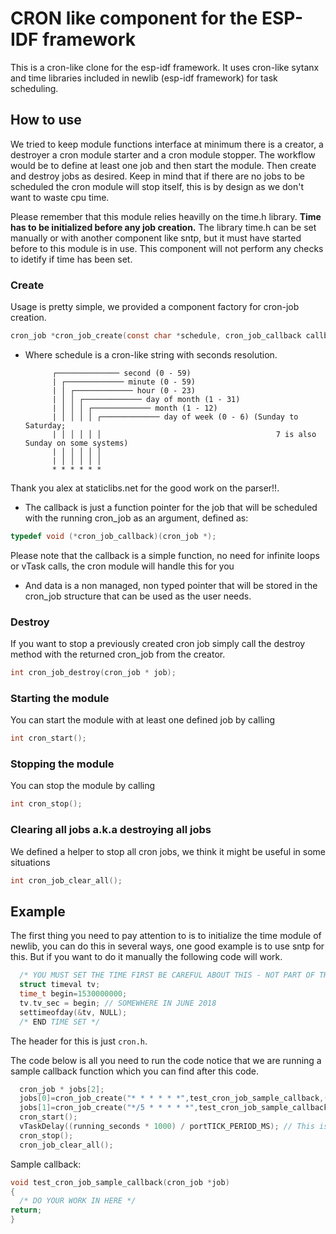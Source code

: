 # CRON like component for the ESP-IDF framework

This is a cron-like clone for the esp-idf framework. It uses cron-like sytanx and time libraries included in newlib (esp-idf framework) for task scheduling.

## How to use

We tried to keep module functions interface at minimum there is a creator, a destroyer a cron module starter and a cron module stopper. The workflow would be to define at least one job and then start the module. Then create and destroy jobs as desired. Keep in mind that if there are no jobs to be scheduled the cron module will stop itself, this is by design as we don't want to waste cpu time.

Please remember that this module relies heavilly on the time.h library. **Time has to be initialized before any job creation.** The library time.h can be set manually or with another component like sntp, but it must have started before to this module is in use. This component will not perform any checks to idetify if time has been set.

### Create

Usage is pretty simple, we provided a component factory for cron-job creation. 


```C
cron_job *cron_job_create(const char *schedule, cron_job_callback callback, void *data)
```

* Where schedule is a cron-like string with seconds resolution. 

            ┌────────────── second (0 - 59)  
            | ┌───────────── minute (0 - 59)
            | │ ┌───────────── hour (0 - 23)
            | │ │ ┌───────────── day of month (1 - 31)
            | │ │ │ ┌───────────── month (1 - 12)
            | │ │ │ │ ┌───────────── day of week (0 - 6) (Sunday to Saturday;
            | │ │ │ │ │                                       7 is also Sunday on some systems)
            | │ │ │ │ │
            | │ │ │ │ │
            * * * * * *  
            
Thank you alex at staticlibs.net for the good work on the parser!!. 

* The callback is just a function pointer for the job that will be scheduled with the running cron_job as an argument, defined as:

```C
typedef void (*cron_job_callback)(cron_job *);
```

Please note that the callback is a simple function, no need for infinite loops or vTask calls, the cron module will handle this for you

* And data is a non managed, non typed  pointer that will be stored in the cron_job structure that can be used as the user needs.

### Destroy



If you want to stop a previously created cron job simply call the destroy method with the returned cron_job from the creator. 



```C
int cron_job_destroy(cron_job * job);
```


### Starting the module

You can start the module with at least one defined job by calling 

```C
int cron_start();
```

### Stopping the module

You can stop the module by calling 

```C
int cron_stop();
```

### Clearing all jobs a.k.a destroying all jobs

We defined a helper to stop all cron jobs, we think it might be useful in some situations

```C
int cron_job_clear_all();
```


## Example

The first thing you need to pay attention to is to initialize the time module of newlib, you can do this in several ways, one good example is to use sntp for this. But if you want to do it manually the following code will work. 

```C
  /* YOU MUST SET THE TIME FIRST BE CAREFUL ABOUT THIS - NOT PART OF THE MODULE*/
  struct timeval tv;
  time_t begin=1530000000;
  tv.tv_sec = begin; // SOMEWHERE IN JUNE 2018
  settimeofday(&tv, NULL);
  /* END TIME SET */
```

The header for this is just `cron.h`.

The code below is all you need to run the code notice that we are running a sample callback function which you can find after this code. 

```C
  cron_job * jobs[2];
  jobs[0]=cron_job_create("* * * * * *",test_cron_job_sample_callback,(void *)0);
  jobs[1]=cron_job_create("*/5 * * * * *",test_cron_job_sample_callback,(void *)10000);
  cron_start();
  vTaskDelay((running_seconds * 1000) / portTICK_PERIOD_MS); // This is just to emulate a delay between the calls
  cron_stop();
  cron_job_clear_all();
```

Sample callback:

```C
void test_cron_job_sample_callback(cron_job *job)
{
  /* DO YOUR WORK IN HERE */
return;
}
```
